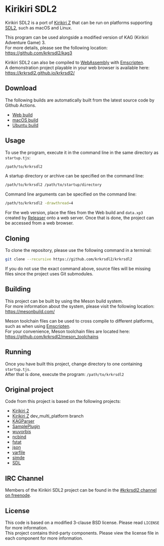 # Kirikiri SDL2

Kirikiri SDL2 is a port of [Kirikiri Z](https://krkrz.github.io/) that can be run on platforms supporting [SDL2](https://www.libsdl.org/), such as macOS and Linux.  

This program can be used alongside a modified version of KAG (Kirikiri Adventure Game) 3.  
For more details, please see the following location: https://github.com/krkrsdl2/kag3  

Kirikiri SDL2 can also be compiled to [WebAssembly](https://webassembly.org/) with [Emscripten](https://emscripten.org/).  
A demonstration project playable in your web browser is available here: https://krkrsdl2.github.io/krkrsdl2/  

## Download

The following builds are automatically built from the latest source code by Github Actions.  

* [Web build](https://github.com/krkrsdl2/krkrsdl2/releases/download/latest/krkrsdl2-web.zip)
* [macOS build](https://github.com/krkrsdl2/krkrsdl2/releases/download/latest/krkrsdl2-macos.zip)
* [Ubuntu build](https://github.com/krkrsdl2/krkrsdl2/releases/download/latest/krkrsdl2-ubuntu.zip)

## Usage

To use the program, execute it in the command line in the same directory as `startup.tjs`:
```bash
/path/to/krkrsdl2
```

A startup directory or archive can be specified on the command line:
```bash
/path/to/krkrsdl2 /path/to/startup/directory
```

Command line arguments can be specified on the command line:
```bash
/path/to/krkrsdl2 -drawthread=4
```

For the web version, place the files from the Web build and `data.xp3` created by [Releaser](https://krkrz.github.io/krkr2doc/kr2doc/contents/Releaser.html) onto a web server. Once that is done, the project can be accessed from a web browser.  

## Cloning

To clone the repository, please use the following command in a terminal:

```bash
git clone --recursive https://github.com/krkrsdl2/krkrsdl2
```
If you do not use the exact command above, source files will be missing files since the project uses Git submodules.

## Building

This project can be built by using the Meson build system.  
For more information about the system, please visit the following location: https://mesonbuild.com/  

Meson toolchain files can be used to cross compile to different platforms, such as when using [Emscripten](https://emscripten.org/).  
For your convenience, Meson toolchain files are located here: https://github.com/krkrsdl2/meson_toolchains  

## Running

Once you have built this project, change directory to one containing `startup.tjs`.  
After that is done, execute the program: `/path/to/krkrsdl2`  

## Original project

Code from this project is based on the following projects:
* [Kirikiri 2](https://github.com/krkrz/krkr2)
* [Kirikiri Z](https://github.com/krkrz/krkrz) dev_multi_platform branch
* [KAGParser](https://github.com/krkrz/KAGParser)
* [SamplePlugin](https://github.com/krkrz/SamplePlugin)
* [wuvorbis](https://github.com/krkrz/wuvorbis)
* [ncbind](https://github.com/wtnbgo/ncbind)
* [fstat](https://github.com/wtnbgo/fstat)
* [json](https://github.com/wtnbgo/json)
* [varfile](https://github.com/wtnbgo/varfile)
* [simde](https://github.com/simd-everywhere/simde)
* [SDL](https://github.com/libsdl-org/SDL)

## IRC Channel

Members of the Kirikiri SDL2 project can be found in the [#krkrsdl2 channel on freenode](https://webchat.freenode.net/?channel=#krkrsdl2).

## License

This code is based on a modified 3-clause BSD license. Please read `LICENSE` for more information.  
This project contains third-party components. Please view the license file in each component for more information.
